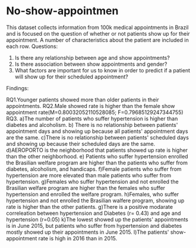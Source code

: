 # No-show-appointmen

This dataset collects information from 100k medical appointments in Brazil and is focused on the question of whether or not patients show up for their appointment. A number of characteristics about the patient are included in each row. Questions:
1.	Is there any relationship between age and show appointments?
2.	Is there association between show appointments and gender?
3.	What factors are important for us to know in order to predict if a patient will show up for their scheduled appointment?

Findings:

RQ1.Younger patients showed more than older patients in their appointments. RQ2.Male showed rate is higher than the female show appointment rate(M=0.80032052110528085; F=0.79685129247344755) RQ3. a)The number of patients who suffer hypertension is higher than diabetes and alcoholism. b) There is no relationship between patients' appointment days and showing up because all patients' appointment days are the same. c)There is no relationship between patients' scheduled days and showing up because their scheduled days are the same. d)AEROPORTO is the neighborhood that patients showed up rate is higher than the other neighborhood. e) Patients who suffer hypertension enrolled the Brasilian welfare program are higher than the patients who suffer from diabetes, alcoholism, and handicaps. f)Female patients who suffer from hypertension are more elevated than male patients who suffer from hypertension. g)Females who suffer hypertension and not enrolled the Brasilian welfare program are higher than the females who suffer hypertension and enrolled the welfare program. h)Females, who suffer hypertension and not enrolled the Brasilian walfere program, showing up rate is higher than the other patients. g)There is a positive modarate correleation between hypertension and Diabetes (r= 0.43) and age and hypertension (r=0.05) k)The lowest showed up the patients' appointments is in June 2015, but patients who suffer from hypertension and diabetes mostly showed up their appointments in June 2015. l)The patients' show-appointment rate is high in 2016 than in 2015.
